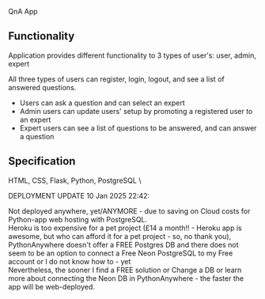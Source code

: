 QnA App

## Functionality

Application provides different functionality to 3 types of user's:
user, admin, expert

All three types of users can register, login, logout, and see a list of answered questions.

- Users can ask a question and can select an expert
- Admin users can update users' setup by promoting a registered user to an expert
- Expert users can see a list of questions to be answered, and can answer a question

## Specification

HTML, CSS, Flask, Python, PostgreSQL \

DEPLOYMENT UPDATE 10 Jan 2025 22:42:

Not deployed anywhere, yet/ANYMORE - due to saving on Cloud costs for Python-app web hosting with PostgreSQL.  
Heroku is too expensive for a pet project (£14 a month!! - Heroku app is awesome, but who can afford it for a pet project - so, no thank you), PythonAnywhere doesn't offer a FREE Postgres DB and there does not seem to be an option to connect a Free Neon PostgreSQL to my Free account or I do not know how to - yet\
Nevertheless, the sooner I find a FREE solution or Change a DB or learn more about connecting the Neon DB in PythonAnywhere - the faster the app will be web-deployed.
